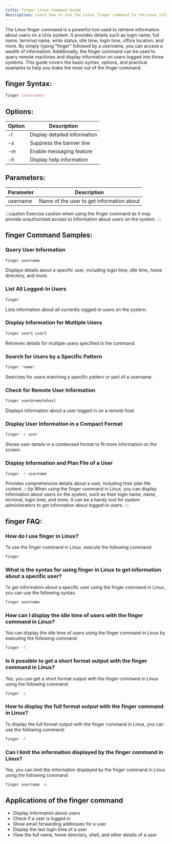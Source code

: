 ```yaml
---
title: finger Linux Command Guide
description: Learn how to use the Linux finger command to retrieve information about users on a Unix system. Find syntax, options, and practical examples in this comprehensive guide.
---
```


The Linux finger command is a powerful tool used to retrieve information about users on a Unix system. It provides details such as login name, full name, terminal name, write status, idle time, login time, office location, and more. By simply typing "finger" followed by a username, you can access a wealth of information. Additionally, the finger command can be used to query remote machines and display information on users logged into those systems. This guide covers the basic syntax, options, and practical examples to help you make the most out of the finger command.
## finger Syntax:
```bash
finger [username]
```
## Options:
| Option | Description                        |
|--------|------------------------------------|
| -l     | Display detailed information        |
| -s     | Suppress the banner line            |
| -m     | Enable messaging feature            |
| -h     | Display help information            |

## Parameters:
| Parameter | Description                                            |
|-----------|--------------------------------------------------------|
| username  | Name of the user to get information about              |

:::caution
Exercise caution when using the finger command as it may provide unauthorized access to information about users on the system.
:::
## finger Command Samples:
### Query User Information
```bash
finger username
```
Displays details about a specific user, including login time, idle time, home directory, and more.

### List All Logged-In Users
```bash
finger
```
Lists information about all currently logged-in users on the system.

### Display Information for Multiple Users
```bash
finger user1 user2
```
Retrieves details for multiple users specified in the command.

### Search for Users by a Specific Pattern
```bash
finger *name*
```
Searches for users matching a specific pattern or part of a username.

### Check for Remote User Information
```bash
finger user@remotehost
```
Displays information about a user logged in on a remote host.

### Display User Information in a Compact Format
```bash
finger -s user
```
Shows user details in a condensed format to fit more information on the screen.

### Display Information and Plan File of a User
```bash
finger -l username
```
Provides comprehensive details about a user, including their plan file content.
:::tip
When using the finger command in Linux, you can display information about users on the system, such as their login name, name, terminal, login time, and more. It can be a handy tool for system administrators to get information about logged-in users.
:::

## finger FAQ:
### How do I use finger in Linux?
To use the finger command in Linux, execute the following command:
```bash
finger
```

### What is the syntax for using finger in Linux to get information about a specific user?
To get information about a specific user using the finger command in Linux, you can use the following syntax:
```bash
finger username
```

### How can I display the idle time of users with the finger command in Linux?
You can display the idle time of users using the finger command in Linux by executing the following command:
```bash
finger -l
```

### Is it possible to get a short format output with the finger command in Linux?
Yes, you can get a short format output with the finger command in Linux using the following command:
```bash
finger -s
```

### How to display the full format output with the finger command in Linux?
To display the full format output with the finger command in Linux, you can use the following command:
```bash
finger -f
```

### Can I limit the information displayed by the finger command in Linux?
Yes, you can limit the information displayed by the finger command in Linux using the following command:
```bash
finger username -m
```
## Applications of the finger command

- Display information about users
- Check if a user is logged in
- Show email forwarding addresses for a user
- Display the last login time of a user
- View the full name, home directory, shell, and other details of a user